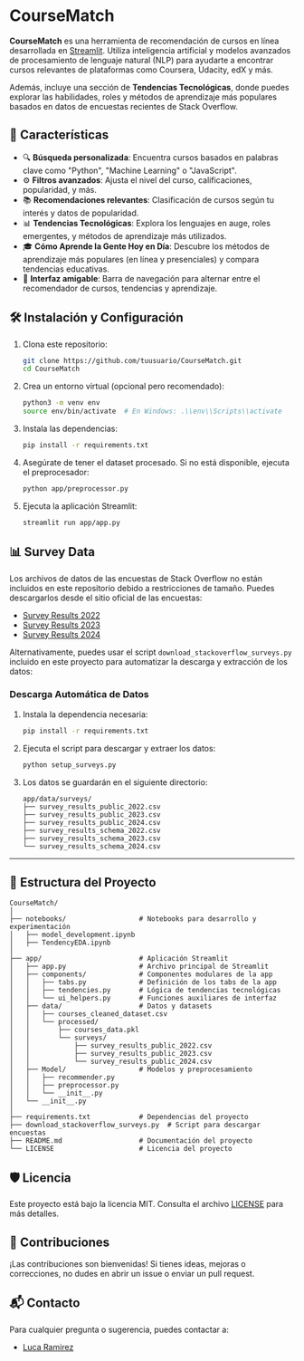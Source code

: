 # CourseMatch

**CourseMatch** es una herramienta de recomendación de cursos en línea desarrollada en [Streamlit](https://streamlit.io/). Utiliza inteligencia artificial y modelos avanzados de procesamiento de lenguaje natural (NLP) para ayudarte a encontrar cursos relevantes de plataformas como Coursera, Udacity, edX y más.

Además, incluye una sección de **Tendencias Tecnológicas**, donde puedes explorar las habilidades, roles y métodos de aprendizaje más populares basados en datos de encuestas recientes de Stack Overflow.

## 🚀 Características

- 🔍 **Búsqueda personalizada**: Encuentra cursos basados en palabras clave como "Python", "Machine Learning" o "JavaScript".
- ⚙️ **Filtros avanzados**: Ajusta el nivel del curso, calificaciones, popularidad, y más.
- 📚 **Recomendaciones relevantes**: Clasificación de cursos según tu interés y datos de popularidad.
- 📊 **Tendencias Tecnológicas**: Explora los lenguajes en auge, roles emergentes, y métodos de aprendizaje más utilizados.
- 🎓 **Cómo Aprende la Gente Hoy en Día**: Descubre los métodos de aprendizaje más populares (en línea y presenciales) y compara tendencias educativas.
- 🎯 **Interfaz amigable**: Barra de navegación para alternar entre el recomendador de cursos, tendencias y aprendizaje.

## 🛠️ Instalación y Configuración

1. Clona este repositorio:
   ```bash
   git clone https://github.com/tuusuario/CourseMatch.git
   cd CourseMatch
   ```

2. Crea un entorno virtual (opcional pero recomendado):
   ```bash
   python3 -m venv env
   source env/bin/activate  # En Windows: .\\env\\Scripts\\activate
   ```

3. Instala las dependencias:
   ```bash
   pip install -r requirements.txt
   ```

4. Asegúrate de tener el dataset procesado. Si no está disponible, ejecuta el preprocesador:
   ```bash
   python app/preprocessor.py
   ```

5. Ejecuta la aplicación Streamlit:
   ```bash
   streamlit run app/app.py
   ```

## 📊 Survey Data

Los archivos de datos de las encuestas de Stack Overflow no están incluidos en este repositorio debido a restricciones de tamaño. Puedes descargarlos desde el sitio oficial de las encuestas:

- [Survey Results 2022](https://survey.stackoverflow.co/2022/)
- [Survey Results 2023](https://survey.stackoverflow.co/2023/)
- [Survey Results 2024](https://survey.stackoverflow.co/2024/)

Alternativamente, puedes usar el script `download_stackoverflow_surveys.py` incluido en este proyecto para automatizar la descarga y extracción de los datos:

### Descarga Automática de Datos

1. Instala la dependencia necesaria:
   ```bash
   pip install -r requirements.txt
   ```

2. Ejecuta el script para descargar y extraer los datos:
   ```bash
   python setup_surveys.py
   ```

3. Los datos se guardarán en el siguiente directorio:
   ```
   app/data/surveys/
   ├── survey_results_public_2022.csv
   ├── survey_results_public_2023.csv
   ├── survey_results_public_2024.csv
   ├── survey_results_schema_2022.csv
   ├── survey_results_schema_2023.csv
   └── survey_results_schema_2024.csv
   ```

---

## 📂 Estructura del Proyecto

```
CourseMatch/
│
├── notebooks/                  # Notebooks para desarrollo y experimentación
│   ├── model_development.ipynb
│   ├── TendencyEDA.ipynb
│
├── app/                        # Aplicación Streamlit
│   ├── app.py                  # Archivo principal de Streamlit
│   ├── components/             # Componentes modulares de la app
│   │   ├── tabs.py             # Definición de los tabs de la app
│   │   ├── tendencies.py       # Lógica de tendencias tecnológicas
│   │   └── ui_helpers.py       # Funciones auxiliares de interfaz
│   ├── data/                   # Datos y datasets
│   │   ├── courses_cleaned_dataset.csv
│   │   └── processed/
│   │       ├── courses_data.pkl
│   │       └── surveys/
│   │           ├── survey_results_public_2022.csv
│   │           ├── survey_results_public_2023.csv
│   │           └── survey_results_public_2024.csv
│   ├── Model/                  # Modelos y preprocesamiento
│   │   ├── recommender.py
│   │   ├── preprocessor.py
│   │   └── __init__.py
│   └── __init__.py
│
├── requirements.txt            # Dependencias del proyecto
├── download_stackoverflow_surveys.py  # Script para descargar encuestas
├── README.md                   # Documentación del proyecto
└── LICENSE                     # Licencia del proyecto
```

## 🛡️ Licencia

Este proyecto está bajo la licencia MIT. Consulta el archivo [LICENSE](LICENSE) para más detalles.

## 🤝 Contribuciones

¡Las contribuciones son bienvenidas! Si tienes ideas, mejoras o correcciones, no dudes en abrir un issue o enviar un pull request.

## 📬 Contacto

Para cualquier pregunta o sugerencia, puedes contactar a:
- [Luca Ramirez](https://github.com/lucaramirezo)
